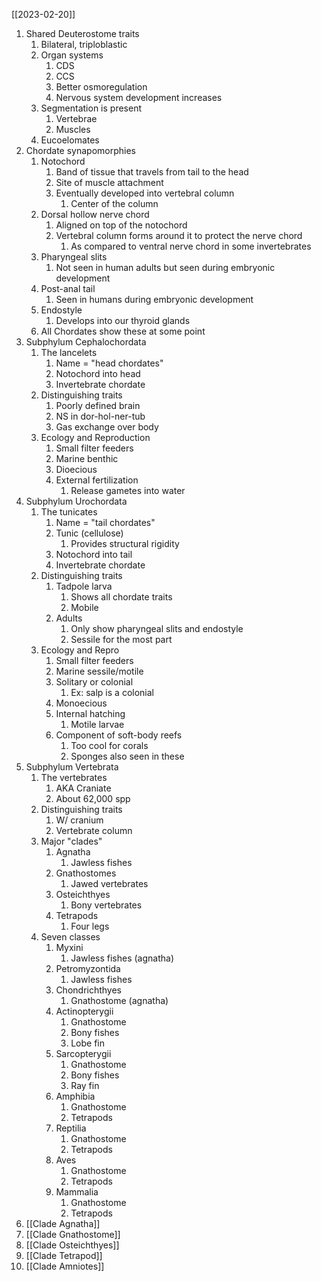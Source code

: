 [[2023-02-20]]

1. Shared Deuterostome traits
	1. Bilateral, triploblastic
	2. Organ systems
		1. CDS
		2. CCS
		3. Better osmoregulation
		4. Nervous system development increases 
	3. Segmentation is present
		1. Vertebrae
		2. Muscles 
	4. Eucoelomates
2. Chordate synapomorphies
	1. Notochord
		1. Band of tissue that travels from tail to the head
		2. Site of muscle attachment
		3. Eventually developed into vertebral column 
			1. Center of the column
	2. Dorsal hollow nerve chord
		1. Aligned on top of the notochord
		2. Vertebral column forms around it to protect the nerve chord
			1. As compared to ventral nerve chord in some invertebrates
	3. Pharyngeal slits
		1. Not seen in human adults but seen during embryonic development
	4. Post-anal tail
		1. Seen in humans during embryonic development
	5. Endostyle
		1. Develops into our thyroid glands
	6. All Chordates show these at some point
3. Subphylum Cephalochordata
	1. The lancelets
		1. Name = "head chordates"
		2. Notochord into head
		3. Invertebrate chordate
	2. Distinguishing traits
		1. Poorly defined brain
		2. NS in dor-hol-ner-tub
		3. Gas exchange over body
	3. Ecology and Reproduction
		1. Small filter feeders
		2. Marine benthic
		3. Dioecious
		4. External fertilization 
			1. Release gametes into water
4. Subphylum Urochordata
	1. The tunicates
		1. Name = "tail chordates"
		2. Tunic (cellulose)
			1. Provides structural rigidity
		3. Notochord into tail
		4. Invertebrate chordate
	2. Distinguishing traits
		1. Tadpole larva
			1. Shows all chordate traits
			2. Mobile
		2. Adults
			1. Only show pharyngeal slits and endostyle
			2. Sessile for the most part
	3. Ecology and Repro
		1. Small filter feeders
		2. Marine sessile/motile
		3. Solitary or colonial
			1. Ex: salp is a colonial 
		4. Monoecious
		5. Internal hatching
			1. Motile larvae 
		6. Component of soft-body reefs
			1. Too cool for corals 
			2. Sponges also seen in these
5. Subphylum Vertebrata
	1. The vertebrates
		1. AKA Craniate
		2. About 62,000 spp
	2. Distinguishing traits
		1. W/ cranium
		2. Vertebrate column
	3. Major "clades"
		1. Agnatha 
			1. Jawless fishes
		2. Gnathostomes
			1. Jawed vertebrates
		3. Osteichthyes
			1. Bony vertebrates
		4. Tetrapods
			1. Four legs
	4. Seven classes
		1. Myxini
			1. Jawless fishes (agnatha)
		2. Petromyzontida
			1. Jawless fishes
		3. Chondrichthyes
			1. Gnathostome (agnatha)
		4. Actinopterygii
			1. Gnathostome
			2. Bony fishes
			3. Lobe fin
		6. Sarcopterygii
			1. Gnathostome
			2. Bony fishes
			3. Ray fin
		8. Amphibia
			1. Gnathostome
			2. Tetrapods
		9. Reptilia
			1. Gnathostome
			2. Tetrapods
		10. Aves
			1. Gnathostome
			2. Tetrapods
		11. Mammalia
			1. Gnathostome
			2. Tetrapods
6. [[Clade Agnatha]]
7. [[Clade Gnathostome]]
8. [[Clade Osteichthyes]]
9. [[Clade Tetrapod]]
10. [[Clade Amniotes]]
